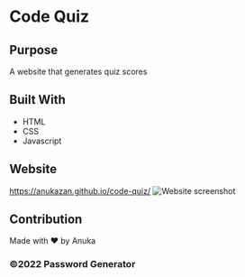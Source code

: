 # Code Quiz

## Purpose
A website that generates quiz scores

## Built With
* HTML
* CSS
* Javascript

## Website
https://anukazan.github.io/code-quiz/
![Website screenshot](https://anukazan.github.io/code-quiz/screenshot.png)

## Contribution
Made with ❤️ by Anuka

### ©️2022 Password Generator
